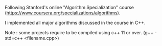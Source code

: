 Following Stanford's online "Algorithm Specialization" course (https://www.coursera.org/specializations/algorithms).

I implemented all major algorithms discussed in the course in C++.

Note : some projects require to be compiled using c++ 11 or over. (g++ -std=c++ <filename.cpp>)
